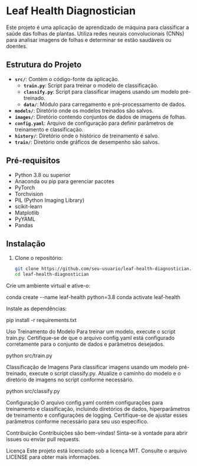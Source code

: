 # Leaf Health Diagnostician

Este projeto é uma aplicação de aprendizado de máquina para classificar a saúde das folhas de plantas. Utiliza redes neurais convolucionais (CNNs) para analisar imagens de folhas e determinar se estão saudáveis ou doentes.

## Estrutura do Projeto

- **`src/`**: Contém o código-fonte da aplicação.
  - **`train.py`**: Script para treinar o modelo de classificação.
  - **`classify.py`**: Script para classificar imagens usando um modelo pré-treinado.
  - **`data/`**: Módulo para carregamento e pré-processamento de dados.
- **`models/`**: Diretório onde os modelos treinados são salvos.
- **`images/`**: Diretório contendo conjuntos de dados de imagens de folhas.
- **`config.yaml`**: Arquivo de configuração para definir parâmetros de treinamento e classificação.
- **`history/`**: Diretório onde o histórico de treinamento é salvo.
- **`train/`**: Diretório onde gráficos de desempenho são salvos.

## Pré-requisitos

- Python 3.8 ou superior
- Anaconda ou pip para gerenciar pacotes
- PyTorch
- Torchvision
- PIL (Python Imaging Library)
- scikit-learn
- Matplotlib
- PyYAML
- Pandas

## Instalação

1. Clone o repositório:
   ```bash
   git clone https://github.com/seu-usuario/leaf-health-diagnostician.git
   cd leaf-health-diagnostician


Crie um ambiente virtual e ative-o:


conda create --name leaf-health python=3.8
conda activate leaf-health


Instale as dependências:


pip install -r requirements.txt


Uso
Treinamento do Modelo
Para treinar um modelo, execute o script train.py. Certifique-se de que o arquivo config.yaml está configurado corretamente para o conjunto de dados e parâmetros desejados.

python src/train.py

Classificação de Imagens
Para classificar imagens usando um modelo pré-treinado, execute o script classify.py. Atualize o caminho do modelo e o diretório de imagens no script conforme necessário.

python src/classify.py

Configuração
O arquivo config.yaml contém configurações para treinamento e classificação, incluindo diretórios de dados, hiperparâmetros de treinamento e configurações de logging. Certifique-se de ajustar esses parâmetros conforme necessário para seu uso específico.

Contribuição
Contribuições são bem-vindas! Sinta-se à vontade para abrir issues ou enviar pull requests.

Licença
Este projeto está licenciado sob a licença MIT. Consulte o arquivo LICENSE para obter mais informações.


